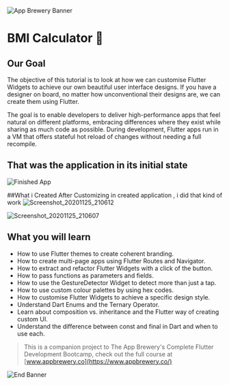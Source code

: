 ![App Brewery Banner](https://github.com/londonappbrewery/Images/blob/master/AppBreweryBanner.png)


# BMI Calculator 💪

## Our Goal


The objective of this tutorial is to look at how we can customise Flutter Widgets to achieve our own beautiful user interface designs. If you have a designer on board, no matter how unconventional their designs are, we can create them using Flutter. 

The goal is to enable developers to deliver high-performance apps that feel natural on different platforms, embracing differences where they exist while sharing as much code as possible. During development, Flutter apps run in a VM that offers stateful hot reload of changes without needing a full recompile.
## That was the application in its initial state

![Finished App](https://github.com/londonappbrewery/Images/blob/master/bmi-calc-demo.gif)

##What i Created
After Customizing in created application , i did that kind of work
![Screenshot_20201125_210612](https://user-images.githubusercontent.com/73903186/100252924-496b4780-2f62-11eb-9d38-8e487b51e698.jpg)

![Screenshot_20201125_210607](https://user-images.githubusercontent.com/73903186/100252932-4d976500-2f62-11eb-98a8-94d8c65b50f2.jpg)

## What you will learn

- How to use Flutter themes to create coherent branding. 
- How to create multi-page apps using Flutter Routes and Navigator.
- How to extract and refactor Flutter Widgets with a click of the button. 
- How to pass functions as parameters and fields.
- How to use the GestureDetector Widget to detect more than just a tap.
- How to use custom colour palettes by using hex codes.
- How to customise Flutter Widgets to achieve a specific design style.
- Understand Dart Enums and the Ternary Operator.
- Learn about composition vs. inheritance and the Flutter way of creating custom UI.
- Understand the difference between const and final in Dart and when to use each.

>This is a companion project to The App Brewery's Complete Flutter Development Bootcamp, check out the full course at [www.appbrewery.co](https://www.appbrewery.co/)

![End Banner](https://github.com/londonappbrewery/Images/blob/master/readme-end-banner.png)
